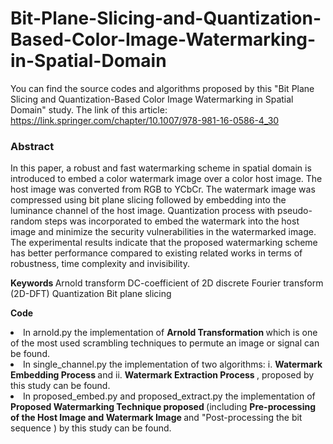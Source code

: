 # Bit-Plane-Slicing-and-Quantization-Based-Color-Image-Watermarking-in-Spatial-Domain
You can find the source codes and algorithms proposed by this "Bit Plane Slicing and Quantization-Based Color Image Watermarking in Spatial Domain" study. The link of this article: https://link.springer.com/chapter/10.1007/978-981-16-0586-4_30

<b> <h3> Abstract </h3> </b>
In this paper, a robust and fast watermarking scheme in spatial domain is introduced to embed a color watermark image over a color host image. The host image was converted from RGB to YCbCr. The watermark image was compressed using bit plane slicing followed by embedding into the luminance channel of the host image. Quantization process with pseudo-random steps was incorporated to embed the watermark into the host image and minimize the security vulnerabilities in the watermarked image. The experimental results indicate that the proposed watermarking scheme has better performance compared to existing related works in terms of robustness, time complexity and invisibility.

<b> Keywords </b>
Arnold transform DC-coefficient of 2D discrete Fourier transform (2D-DFT) Quantization Bit plane slicing 

<b> Code </b>
<li> In arnold.py the implementation of <b> Arnold Transformation </b> which is one of the most used scrambling techniques to permute an image or signal can be found.
<li> In single_channel.py the implementation of two algorithms: 
  i. <b> Watermark Embedding Process </b> and ii. <b> Watermark Extraction Process </b>, proposed by this study can be found.
<li> In proposed_embed.py and proposed_extract.py the implementation of <b> Proposed Watermarking Technique proposed </b> (including <b> Pre-processing of the Host Image and Watermark Image </b> and "Post-processing the bit sequence </b>) by this study can be found.
